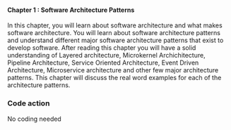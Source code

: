 #### Chapter 1 : Software Architecture Patterns
In this chapter, you will learn about software architecture and what makes software architecture. You will learn about software architecture patterns and understand different major software architecture patterns that exist to develop software. After reading this chapter you will have a solid understanding of Layered architecture, Microkernel Archichitecture, Pipeline Architecture, Service Oriented Architecture, Event Driven Architecture, Microservice architecture and other few major architecture patterns. This chapter will discuss the real word examples for each of the architecture patterns.

### Code action
No coding needed